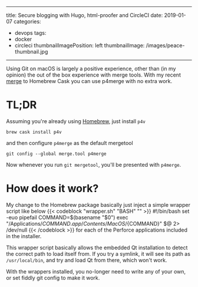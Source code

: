 
---
title: Secure blogging with Hugo, html-proofer and CircleCI
date: 2019-01-07
categories:
  - devops
tags:
  - docker
  - circleci
thumbnailImagePosition: left
thumbnailImage: /images/peace-thumbnail.jpg
---

Using Git on macOS is largely a positive experience, other than (in my opinion) the
out of the box experience with merge tools. With my recent
[merge](https://github.com/Homebrew/homebrew-cask/commit/12a256663370207ff198d4fdbcef53e96e06a21e)
to Homebrew Cask you can use p4merge with no extra work.

<!--more-->

# TL;DR

Assuming you're already using [Homebrew](https://brew.sh/), just install `p4v`
```
brew cask install p4v
```

and then configure `p4merge` as the default mergetool
```
git config --global merge.tool p4merge
```

Now whenever you run `git mergetool`, you'll be presented with `p4merge`.

# How does it work?

My change to the Homebrew package basically just inject a simple wrapper script
like below
{{< codeblock "wrapper.sh" "BASH" "" >}}
#!/bin/bash
set -euo pipefail
COMMAND=$(basename "$0")
exec "/Applications/${COMMAND}.app/Contents/MacOS/${COMMAND}" $@ 2> /dev/null
{{< /codeblock >}}
for each of the Perforce applications included in the installer.

This wrapper script basically allows the embedded Qt installation to detect
the correct path to load itself from. If you try a symlink, it will see its
path as `/usr/local/bin`, and try and load Qt from there, which won't work.

With the wrappers installed, you no-longer need to write any of your own,
or set fiddly git config to make it work.